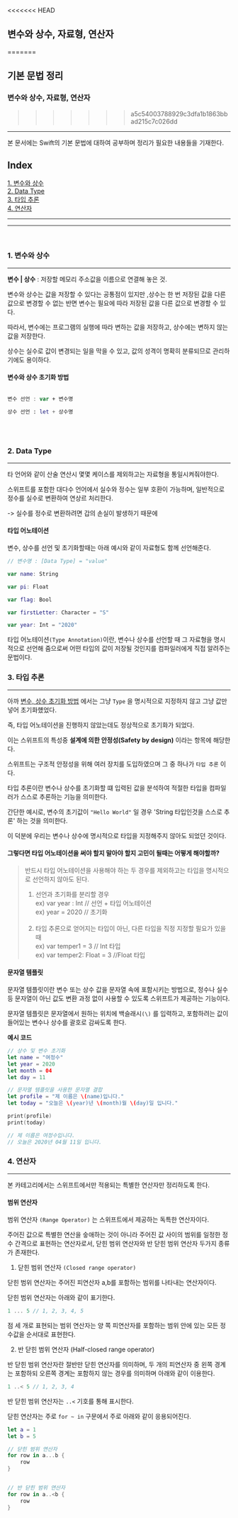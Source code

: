 <<<<<<< HEAD
## 변수와 상수, 자료형, 연산자
=======
## 기본 문법 정리
### 변수와 상수, 자료형, 연산자
>>>>>>> a5c54003788929c3dfa1b1863bbad215c7c026dd
---

본 문서에는 Swift의 기본 문법에 대하여 공부하며 정리가 필요한 내용들을 기재한다.

## Index

[1. 변수와 상수](#변수와-상수)<br>
[2. Data Type](#Data-Type)<br>
[3. 타입 추론](#타입-추론)<br>
[4. 연산자](#연산자)<br>

---
---

<br>

### 1. 변수와 상수
---
**변수 | 상수** : 저장할 메모리 주소값을 이름으로 연결해 놓은 것.

변수와 상수는 값을 저장할 수 있다는 공통점이 있지만 ,상수는 한 번 저장된 값을 다른 값으로 변경할 수 없는 반면 변수는 필요에 따라 저장된 값을 다른 값으로 변경할 수 있다.

따라서, 변수에는 프로그램의 실행에 따라 변하는 값을 저장하고, 상수에는 변하지 않는 값을 저장한다.

상수는 실수로 값이 변경되는 일을 막을 수 있고, 값의 성격이 명확히 분류되므로 관리하기에도 용이하다.


#### 변수와 상수 초기화 방법

```swift

변수 선언 : var + 변수명

상수 선언 : let + 상수명
```
<br>
<br>

### 2. Data Type
---

타 언어와 같이 산술 연산시 몇몇 케이스를 제외하고는 자료형을 통일시켜줘야한다.

스위프트를 포함한 대다수 언어에서 실수와 정수는 일부 호환이 가능하며, 일반적으로 정수를 실수로 변환하여 연상르 처리한다.

-> 실수를 정수로 변환하려면 갑의 손실이 발생하기 때문에
<br>

#### 타입 어노테이션

변수, 상수를 선언 및 초기화할때는 아래 예시와 같이 자료형도 함께 선언해준다.
```swift
// 변수명 : [Data Type] = "value"

var name: String

var pi: Float

var flag: Bool

var firstLetter: Character = "S"

var year: Int = "2020"


```

타입 어노테이션`(Type Annotation)`이란, 변수나 상수를 선언할 때 그 자료형을 명시적으로 선언해 줌으로써 어떤 타입의 값이 저장될 것인지를 컴파일러에게 직접 알려주는 문법이다.
<br>

### 3. 타입 추론
---
아까  [변수, 상수 초기화 방법](#변수와-상수-초기화-방법) 에서는 그냥 `Type` 을 명시적으로 지정하지 않고 그냥 값만 넣어 초기화헀었다.

즉, 타입 어노테이션을 진행하지 않았는데도 정상적으로 초기화가 되었다.

이는 스위프트의 특성중 **설계에 의한 안정성(Safety by design)**  이라는 항목에 해당한다.

스위프트는 구조적 안정성을 위해 여러 장치를 도입하였으며 그 중 하나가 `타입 추론` 이다.

타입 추론이란 변수나 상수를 초기화할 떄 입력된 값을 분석하여 적절한 타입을 컴파일러가 스스로 추론하는 기능을 의미한다.

간단한 예시로, 변수의 초기값이 `"Hello World"` 일 경우 'String 타입인것을 스스로 추론' 하는 것을 의미한다.

이 덕분에 우리는 변수나 상수에 명시적으로 타입을 지정해주지 않아도 되었던 것이다.

#### 그렇다면 **타입 어노테이션**을 써야 할지 말아야 할지 고민이 될때는 어떻게 해야할까?<br>

> 반드시 타입 어노테이션을 사용해야 하는 두 경우를 제외하고는 타입을 명시적으로 선언하지 않아도 된다.<br>
>1. 선언과 초기화를 분리할 경우<br>
>ex) var year : Int // 선언 + 타입 어노테이션<br>
>ex) year = 2020 // 초기화<br><br>
>2. 타입 추론으로 얻어지는 타입이 아닌, 다른 타입을 직정 지정할 필요가 있을 때<br>
>ex) var temper1 = 3 // Int 타입<br>
>ex) var temper2: Float = 3 //Float 타입<br>

#### 문자열 템플릿

문자열 템플릿이란 변수 또는 상수 값을 문자열 속에 포함시키는 방법으로, 정수나 실수 등 문자열이 아닌 값도 변환 과정 없이 사용할 수 있도록 스위프트가 제공하는 기능이다.

문자열 템플릿은 문자열에서 원하는 위치에 백슬래시`(\)` 를 입력하고, 포함하려는 값이 들어있는 변수나 상수를 괄호로 감싸도록 한다.

**예시 코드**
```swift
// 상수 및 변수 초기화
let name = "여정수"
let year = 2020
let month = 04
let day = 11

// 문자열 템플릿을 사용한 문자열 결합
let profile = "제 이름은 \(name)입니다."
let today = "오늘은 \(year)년 \(month)월 \(day)일 입니다."

print(profile)
print(today)

// 제 이름은 여정수입니다.
// 오늘은 2020년 04월 11일 입니다.
```

### 4. 연산자
---
본 카테고리에서는 스위프트에서만 적용되는 특별한 연산자만 정리하도록 한다.

#### 범위 연산자

범위 연산자 `(Range Operator)` 는 스위프트에서 제공하는 독특한 연산자이다.

주어진 값으로 특별한 연산을 숳애하는 것이 아니라 주어진 값 사이의 범위를 일정한 정수 간격으로 표현하는 연산자로서, 닫힌 범위 연산자와 반 닫힌 범위 연산자 두가지 종류가 존재한다.

1. 닫힌 범위 연산자 `(Closed range operator)`

닫힌 범위 연산자는 주어진 피연산자 a,b를 포함하는 범위를 나타내는 연산자이다.

닫힌 범위 연산자는 아래와 같이 표기한다.

```swift
1 ... 5 // 1, 2, 3, 4, 5
```
점 세 개로 표현되는 범위 연산자는 양 쪽 피연산자를 포함하는 범위 안에 있는 모든 정수값을 순서대로 표현한다.

2. 반 닫힌 범위 연산자 (Half-closed range operator)

반 닫힌 범위 연산자란 절반만 닫힌 연산자를 의미하며, 두 개의 피연산자 중 왼쪽 경계는 포함하되 오른쪽 경계는 포함하지 않는 경우를 의미하며 아래와 같이 이용한다.

```swift
1 ..< 5 // 1, 2, 3, 4
```

반 닫힌 범위 연산자는 `..<` 기호를 통해 표시한다.

닫힌 연산자는 주로 `for ~ in` 구문에서 주로  아래와 같이 응용되어진다.

```swift
let a = 1
let b = 5

// 닫힌 범위 연산자
for row in a...b {
    row
}


// 반 닫힌 범위 연산자
for row in a..<b {
    row
}

```

